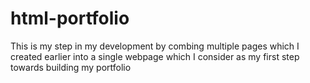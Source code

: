 # html-portfolio
This is my step in my development by combing multiple pages which I created earlier into a single  webpage which I consider as my first step towards building my portfolio
